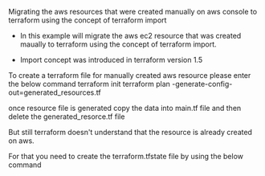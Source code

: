 Migrating the aws resources that were created manually on aws console to terraform using the concept of terraform import

* In this example will migrate the aws ec2 resource that was created maually to terraform using the concept of terraform import.

* Import concept was introduced in terraform version 1.5

To create a terraform file for manually created aws resource please enter the below command
terraform init
terraform plan -generate-config-out=generated_resources.tf

once resource file is generated copy the data into main.tf file and then delete the generated_resorce.tf file

But still terraform doesn't understand that the resource is already created on aws.

For that you need to create the terraform.tfstate file by using the below command
  